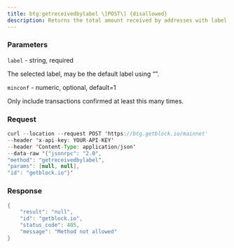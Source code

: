 ```yaml
---
title: btg:getreceivedbylabel \[POST\] {disallowed}
description: Returns the total amount received by addresses with label intransactions with at least \[minconf\] confirmations.
---
```


### Parameters


`label` - string, required

The selected label, may be the default label using “”.

`minconf` - numeric, optional, default=1

Only include transactions confirmed at least this many times.

### Request

``` java
curl --location --request POST 'https://btg.getblock.io/mainnet' 
--header 'x-api-key: YOUR-API-KEY' 
--header 'Content-Type: application/json' 
--data-raw '{"jsonrpc": "2.0",
"method": "getreceivedbylabel",
"params": [null, null],
"id": "getblock.io"}'
```

###  Response

``` java
{
    "result": "null",
    "id": "getblock.io",
    "status_code": 405,
    "message": "Method not allowed"
}
```

